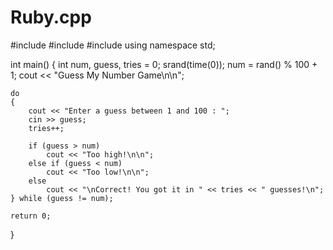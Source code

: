 # Ruby.cpp
#include <iostream>
#include <cstdlib>
#include <ctime>
using namespace std;

int main()
{
	int num, guess, tries = 0;
	srand(time(0)); 
	num = rand() % 100 + 1; 
	cout << "Guess My Number Game\n\n";

	do
	{
		cout << "Enter a guess between 1 and 100 : ";
		cin >> guess;
		tries++;

		if (guess > num)
			cout << "Too high!\n\n";
		else if (guess < num)
			cout << "Too low!\n\n";
		else
			cout << "\nCorrect! You got it in " << tries << " guesses!\n";
	} while (guess != num);

	return 0;
}


